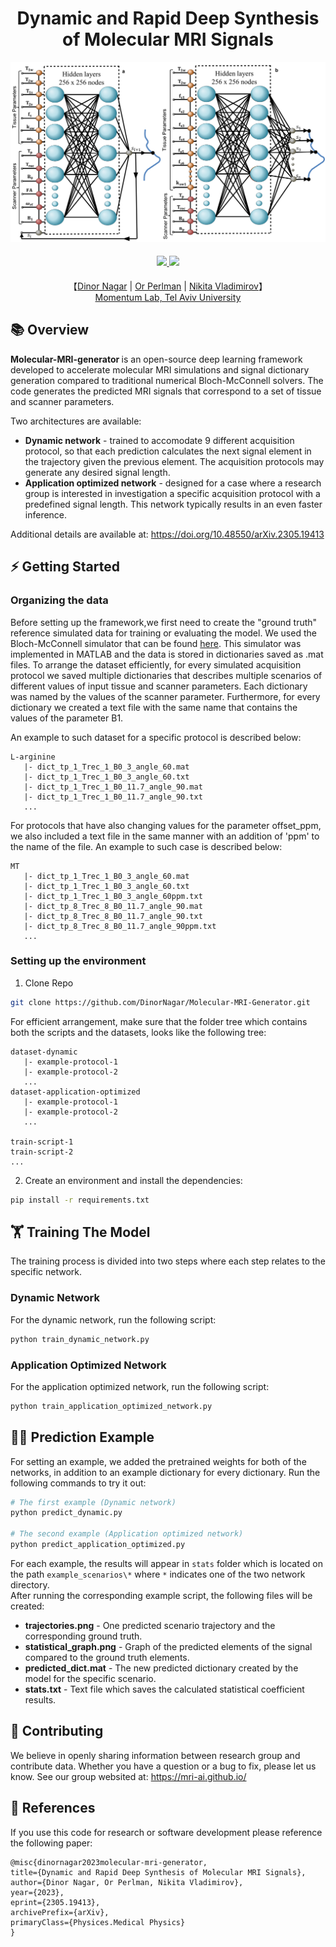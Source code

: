 <div align="center">


<h1>Dynamic and Rapid Deep Synthesis of Molecular MRI Signals
</h1>

<img src = "figures/architecture.png" width = "700">  

<div>
    <h4 align="center">
        <a href="https://arxiv.org/abs/2305.19413" target='_blank'>
        <img src="https://img.shields.io/badge/arXiv-2305.19413-b31b1b.svg">
        </a> 
        <img src="https://api.infinitescript.com/badgen/badge?ltext=language&rtext=Python&color=fc9003")>
    </h4>
    
</div>
【<a href='https://github.com/DinorNagar' target='_blank'>Dinor Nagar</a> |
<a href='https://github.com/operlman' target='_blank'>Or Perlman</a> |
<a href='https://github.com/vnikale' target='_blank'>Nikita Vladimirov</a>】
<div>
<a href='https://mri-ai.github.io/' target='_blank'>Momentum Lab, Tel Aviv University</a>
</div>
</div>


## 📚 Overview

<strong>Molecular-MRI-generator </strong> is an open-source deep learning framework developed to accelerate
 molecular MRI simulations and signal dictionary generation compared to traditional numerical Bloch-McConnell solvers.
The code generates the predicted MRI signals that correspond to a set of tissue and scanner parameters.

Two architectures are available:
- <strong>Dynamic network</strong> - trained to accomodate 9 different acquisition protocol, so that each prediction calculates
the next signal element in the trajectory given the previous element. The acquisition protocols may generate any desired signal length.
- <strong>Application optimized network</strong> - designed for a case where a research group is interested in
investigation a specific acquisition protocol with a predefined signal length. This network typically results in an even faster inference.

Additional details are available at: https://doi.org/10.48550/arXiv.2305.19413


## ⚡ Getting Started

### Organizing the data
Before setting up the framework,we first need to create the "ground truth" reference simulated data for training or evaluating the model. We used
the Bloch-McConnell simulator that can be found <a href=https://github.com/operlman/cest-mrf target=https://github.com/operlman/cest-mrf>here</a>. This simulator
was implemented in MATLAB and the data is stored in dictionaries saved as .mat files. To arrange the dataset
efficiently, for every simulated acquisition protocol we saved multiple dictionaries that describes multiple scenarios
of different values of input tissue and scanner parameters. Each dictionary was named by the values of the scanner parameter.
Furthermore, for every dictionary we created a text file with the same name that contains the values of the parameter B1.

An example to such dataset for a specific protocol is described below:

```
L-arginine
   |- dict_tp_1_Trec_1_B0_3_angle_60.mat
   |- dict_tp_1_Trec_1_B0_3_angle_60.txt
   |- dict_tp_1_Trec_1_B0_11.7_angle_90.mat
   |- dict_tp_1_Trec_1_B0_11.7_angle_90.txt
   ...
```

For protocols that have also changing values for the parameter offset_ppm, we also included a text file in the same
manner with an addition of 'ppm' to the name of the file.
An example to such case is described below:

```
MT
   |- dict_tp_1_Trec_1_B0_3_angle_60.mat
   |- dict_tp_1_Trec_1_B0_3_angle_60.txt
   |- dict_tp_1_Trec_1_B0_3_angle_60ppm.txt
   |- dict_tp_8_Trec_8_B0_11.7_angle_90.mat
   |- dict_tp_8_Trec_8_B0_11.7_angle_90.txt
   |- dict_tp_8_Trec_8_B0_11.7_angle_90ppm.txt
   ...
```

### Setting up the environment
1. Clone Repo

```bash
git clone https://github.com/DinorNagar/Molecular-MRI-Generator.git
```
For efficient arrangement, make sure that the folder tree which contains both the scripts and the datasets,
looks like the following tree:

```
dataset-dynamic
   |- example-protocol-1
   |- example-protocol-2
   ...
dataset-application-optimized
   |- example-protocol-1
   |- example-protocol-2
   ...   
  
train-script-1
train-script-2
...
```

2. Create an environment and install the dependencies:

```bash
pip install -r requirements.txt
```




## 🏋️ Training The Model
The training process is divided into two steps where each step relates to the specific network.

### Dynamic Network
For the dynamic network, run the following script:
```bash
python train_dynamic_network.py
```

### Application Optimized Network
For the application optimized network, run the following script:
```bash
python train_application_optimized_network.py
```

## 🏄🏻 Prediction Example
For setting an example, we added the pretrained weights for both of the networks, in addition to an example dictionary for every dictionary.
Run the following commands to try it out:

```bash
# The first example (Dynamic network)
python predict_dynamic.py

# The second example (Application optimized network)
python predict_application_optimized.py
```

For each example, the results will appear in `stats` folder which is located on the path `example_scenarios\*` where `*` indicates one of the two network directory.<br />
After running the corresponding example script, the following files will be created:
* __trajectories.png__ - One predicted scenario trajectory and the corresponding ground truth. 
* __statistical_graph.png__ - Graph of the predicted elements of the signal compared to the ground truth elements.
* __predicted_dict.mat__ - The new predicted dictionary created by the model for  the specific scenario.
* __stats.txt__ - Text file which saves the calculated statistical coefficient results.


## 🚀 Contributing
We believe in openly sharing information between research group and contribute data. 
Whether you have a question or a bug to fix, please let us know. See our group websited at: https://mri-ai.github.io/


## 📑 References
If you use this code for research or software development please reference the following paper:
``` # TO CHANGE
@misc{dinornagar2023molecular-mri-generator,
title={Dynamic and Rapid Deep Synthesis of Molecular MRI Signals},
author={Dinor Nagar, Or Perlman, Nikita Vladimirov},
year={2023},
eprint={2305.19413},
archivePrefix={arXiv},
primaryClass={Physices.Medical Physics}
}
```

